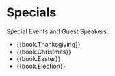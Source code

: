 # Specials

Special Events and Guest Speakers:

- {{book.Thanksgiving}}
- {{book.Christmas}}
- {{book.Easter}}
- {{book.Election}}
